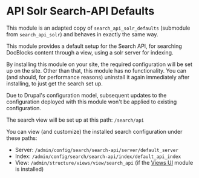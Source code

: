 # API Solr Search-API Defaults

This module is an adapted copy of `search_api_solr_defaults` (submodule from
`search_api_solr`) and behaves in exactly the same way.

This module provides a default setup for the Search API, for searching DocBlocks
content through a view, using a solr server for indexing.

By installing this module on your site, the required configuration will be set
up on the site. Other than that, this module has no functionality. You can
(and should, for performance reasons) uninstall it again immediately after
installing, to just get the search set up.

Due to Drupal's configuration model, subsequent updates to the configuration
deployed with this module won't be applied to existing configuration.

The search view will be set up at this path: `/search/api`

You can view (and customize) the installed search configuration under these
paths:

- Server: `/admin/config/search/search-api/server/default_server`
- Index: `/admin/config/search/search-api/index/default_api_index`
- View: `/admin/structure/views/view/search_api` (if the [Views UI] module is
installed)

[Views UI]: https://www.drupal.org/docs/8/core/modules/views-ui
